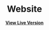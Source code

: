 <h1 align="center">
    Website
</h1>

<p align="center">
    <b><a href="https://itsmartonic.github.io/Website/">View Live Version</a></b>
</p>
